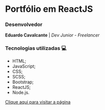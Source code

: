# Portfólio em ReactJS

### Desenvolvedor

**Eduardo Cavalcante** | *Dev Junior* - *Freelancer*

### Tecnologias utilizadas 💻

- HTML;
- JavaScript;
- CSS;
- SCSS;
- Bootstrap;
- ReactJS;
- Node.js.

[Clique aqui para visitar a página](https://eduardocavalcante.vercel.app/)